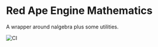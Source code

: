 # Red Ape Engine Mathematics
A wrapper around nalgebra plus some utilities.

![CI](https://github.com/DavideCorradiDev/rae_math/workflows/CI/badge.svg)
